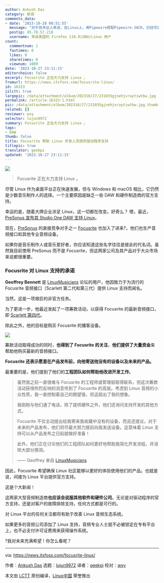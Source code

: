 ```yaml
---
author: Ankush Das
category: 新闻
comments_data:
- date: '2023-10-28 08:51:55'
  message: "对于技术达人来说，在Linux上，用Pipewire搭配Pipewire-JACK，已经可以发挥Focusrite声卡的表现。<br />\r\n但相较于JACK，有官方支持自然更棒，音乐人用起来更舒心。对刚刚接触Linux、目前还不擅长配置Pipewire的音乐人，尤其受用。长远来看，更多的制作人可以享受到Linux的便利，岂不美哉。"
  postip: 45.78.57.218
  username: 来自美国的 Firefox 118.0|GNU/Linux 用户
count:
  commentnum: 1
  favtimes: 0
  likes: 0
  sharetimes: 0
  viewnum: 1089
date: '2023-10-27 23:11:15'
editorchoice: false
excerpt: Focusrite 正在大力支持 Linux 。
fromurl: https://news.itsfoss.com/focusrite-linux/
id: 16323
islctt: true
largepic: /data/attachment/album/202310/27/231035gjnehjvraytiwtbw.jpg
permalink: /article-16323-1.html
pic: /data/attachment/album/202310/27/231035gjnehjvraytiwtbw.jpg.thumb.jpg
related: []
reviewer: wxy
selector: lujun9972
summary: Focusrite 正在大力支持 Linux 。
tags:
- DAW
thumb: false
title: Focusrite 帮助 Linux 开发人员提供驱动程序支持
titlepic: true
translator: geekpi
updated: '2023-10-27 23:11:15'
---
```


![](/data/attachment/album/202310/27/231035gjnehjvraytiwtbw.jpg)



> 
> Focusrite 正在大力支持 Linux 。
> 
> 
> 


尽管 Linux 作为桌面平台正在快速发展，但与 Windows 和 macOS 相比，它仍然是少数音乐制作人的选择。一个主要原因是缺乏一些 DAW 和硬件制造商的官方支持。


幸运的是，随着大牌企业涉足 Linux，这一切都在改变。好奇么？ 嗯，最近，[PreSonus 宣布其 Studio One DAW 支持 Linux](/article-16254-1.html)。


现在，[PreSonus](https://www.presonus.com/) 的直接竞争对手之一 [Focusrite](https://focusrite.com/) 也加入了进来?，他们也生产音频接口和其他专业音频设备。


如果你是音乐制作人或音乐爱好者，你应该知道这些名字往往是彼此的代名词。虽然我目前使用 PreSonus 而不是 Focusrite，但这两家公司及其产品对于大众市场来说都很重要。


### Focusrite 对 Linux 支持的承诺


**Geoffrey Bennett** 是 [LinuxMusicians](https://linuxmusicians.com/) 论坛的用户，他因致力于为流行的 Focusrite 音频接口（Scarlett 第二代和第三代）提供 Linux 支持而闻名。


当然，这是一项艰巨的非官方任务。


为了更进一步，他最近发起了一项筹款活动，以获得 Focusrite 的最新音频接口，即 [Scarlett 第四代](https://focusrite.com/scarlett/4th-generation)。


除此之外，他的目标是购买 Focusrite 的播客设备。


![](/data/attachment/album/202310/27/231116h2tpl42tv7vtvrz7.jpg)


筹款活动取得成功的同时，**也得到了 Focusrite 的关注**，**他们提供了大量资金**来帮助他购买最新的音频接口。


**Focusrite 还表示愿意在产品发布前，向他寄送他没有的设备以及未来的产品。**


最重要的是，他们提到了他们的**工程团队如何帮助他改进开发工作**。



> 
> 虽然我之前一直很难与 Focusrite 的工程师或管理层取得联系，但这次筹款活动获得热烈反响的消息传到了 Focusrite 的高层。考虑到 Linux 音频的小众性质，我一直控制着自己的期望值，但这超出了我的想象。
> 
> 
> 我刚刚与他们通了电话，除了提供硬件之外，他们还询问支持开发的其他方式。
> 
> 
> Focusrite 不仅主动提出给我寄来我收藏中没有的设备，而且还提议，对于未来的产品发布，他们将尽最大努力提前向我发送设备。这意味着 Linux 支持可以从产品发布之日起就做好准备！
> 
> 
> 此外，他们正在讨论他们的工程团队如何更好地帮助我简化开发流程，并消除大部分猜测。
> 
> 
> —— Geoffrey 来自 [LinuxMusicians](https://linuxmusicians.com/viewtopic.php?t=26173&start=15)
> 
> 
> 


因此，Focusrite 希望确保 Linux 社区能够以更好的体验使用他们的产品。也就是说，间接为 Linux 平台提供官方支持。


这是个大新闻！


这两家大型音频制造商**也应该会说服其他软件和硬件公司**。无论是对驱动程序的官方支持，还是对客户的故障排除支持，任何方式都是可行的。


对 Linux 平台的任何关注都将有助于改善 Linux 音频生态系统。


如果更多的音频公司添加了 Linux 支持，音频专业人士就不必被锁定在专有平台上，也不必支付许可证费用来获得操作系统。


?我对未来充满希望！你怎么看呢？




---


via: <https://news.itsfoss.com/focusrite-linux/>


作者：[Ankush Das](https://news.itsfoss.com/author/ankush/) 选题：[lujun9972](https://github.com/lujun9972) 译者：[geekpi](https://github.com/geekpi) 校对：[wxy](https://github.com/wxy)


本文由 [LCTT](https://github.com/LCTT/TranslateProject) 原创编译，[Linux中国](https://linux.cn/) 荣誉推出